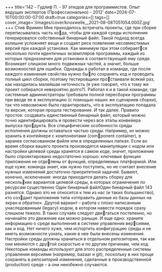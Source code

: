 +++
title='142 - Гудлиф П. - 97 этюдов для программистов. Опыт ведущих экспертов (Профессионально) - 2012'
date=2024-07-10T00:00:00-07:00
draft=true
categories=[]
tags=[]
cover_image='/images/cover/knoxwelle__2021-08-08T051054.000Z.jpg'
+++
Стив Фримен
Мне при­хо­ди­лось встре­чать про­ек­ты, где при сборке переписывалась часть кода, чтобы для каждой среды исполнения генерировался собственный бинарный 
файл. Такой подход всегда излишне усложняет вещи и создает риск появления 
несовместимых версий при каждой установке. Как минимум при этом собирается несколько почти идентичных экземпляров программы, каждый из которых 
предназначен для установки в соответствующей ему среде. Возникает слишком 
много подвижных частей, а значит, больше возможностей для ошибки.
Однажды я работал в команде, где после каждого изменения свойства нужно было сохранять код и проводить полный цикл сборки, поэтому тестировщики простаивали всякий раз, как находилась малейшая неточность (я уже говорил, что 
к тому же проект собирался невероятно долго?). Работал я и в такой команде, где 
системные администраторы требовали полной пересборки программы при вводе 
ее в эксплуатацию (с помощью наших же сценариев сборки), так что невозможно 
было гарантировать, что в эксплуатацию попадала та версия, которая прошла 
тестирование. И так далее.
Правило простое: создавать единственный бинарный файл, который можно
точно идентифицировать и провести через все этапы конвейера выпуска продукта. Все специфические особенности среды исполнения должны оставаться 
частью среды. Например, их можно хранить в контейнере с компонентами (component container), в заранее согласованном файле или в определенных папках.
Если во время сборки вашего проекта производятся манипуляции с кодом или 
настройки целевой среды хранятся в самом коде, значит, приложение было 
спроектировано недостаточно хорошо: ключевые функции приложения не отделены от функций, определяемых платформой. Или еще хуже: команда знает, 
как нужно поступить, но не считает внесение нужных изменений достаточно 
приоритетной задачей.
Бывают, конечно, исключения: иногда приходится делать сборку для нескольких вариантов целевой среды, в которых ограничения по ресурсам существенно 
Один бинарный файлОдин бинарный файл 143
разнятся. Однако это не относится к тем из нас (и таких большинство), кто создает приложения типа «отправить данные из базы данных на экран и обратно». 
Другой вариант – работа с плохо написанным унаследованным (legacy) кодом, 
в котором навести порядок сразу слишком тяжело. В таких случаях следует двигаться постепенно, но начинайте это движение как можно раньше.
И еще одно: храните информацию о среде выполнения в системе управления версиями, как и код. Нет ничего хуже, чем испортить конфигурацию среды и не 
иметь возможности узнать, какие в нее были внесены изменения. Настройки 
среды должны храниться в отдельном репозитории, так как они меняются с другой скоростью и по другим причинам, чем код. Некоторые команды используют 
для этого распределенные системы управления версиями (например, bazaar
и git), поскольку в них проще сохранять в репозиторий изменения, сделанные 
в производственной (production) среде – а они неизбежно случаются.
